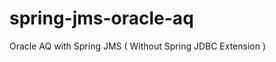 spring-jms-oracle-aq
====================

Oracle AQ with Spring JMS ( Without Spring JDBC Extension )
